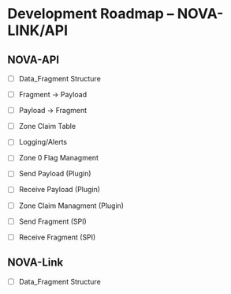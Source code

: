 # Development Roadmap – NOVA-LINK/API

## NOVA-API

- [ ] Data_Fragment Structure
- [ ] Fragment -> Payload
- [ ] Payload -> Fragment
- [ ] Zone Claim Table
- [ ] Logging/Alerts
- [ ] Zone 0 Flag Managment
- [ ] Send Payload (Plugin)
- [ ] Receive Payload (Plugin)
- [ ] Zone Claim Managment (Plugin)
- [ ] Send Fragment (SPI)
- [ ] Receive Fragment (SPI)


## NOVA-Link

- [ ] Data_Fragment Structure